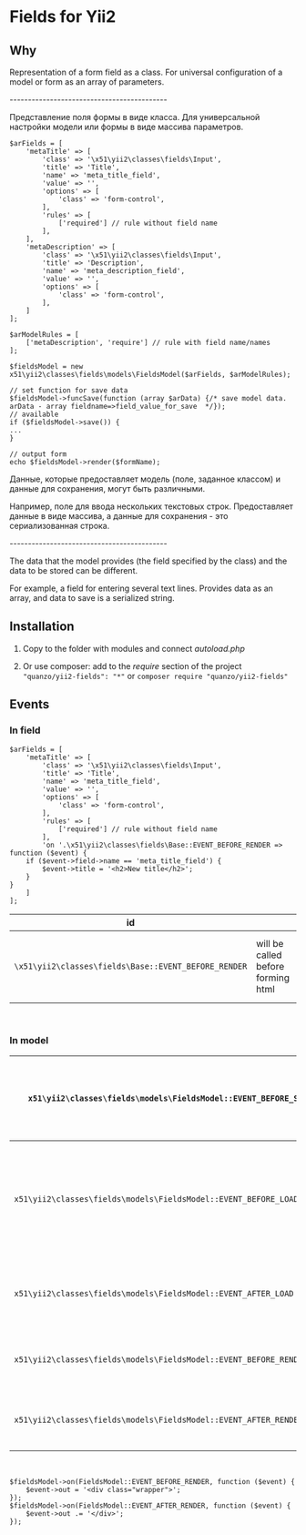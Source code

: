 Fields for Yii2
===============

Why
---

Representation of a form field as a class. For universal configuration of a
model or form as an array of parameters.

\-------------------------------------------

Представление поля формы в виде класса. Для универсальной настройки модели или
формы в виде массива параметров.

~~~~~~~~~~~~~~~~~~~~~~~~~~~~~~~~~~~~~~~~~~~~~~~~~~~~~~~~~~~~~~~~~~~~~~~~~~~~~~~~
$arFields = [
    'metaTitle' => [
        'class' => '\x51\yii2\classes\fields\Input',
        'title' => 'Title',
        'name' => 'meta_title_field',
        'value' => '',
        'options' => [
            'class' => 'form-control',
        ],
        'rules' => [
            ['required'] // rule without field name
        ],
    ],
    'metaDescription' => [
        'class' => '\x51\yii2\classes\fields\Input',
        'title' => 'Description',
        'name' => 'meta_description_field',
        'value' => '',
        'options' => [
            'class' => 'form-control',
        ],
    ]    
];

$arModelRules = [
    ['metaDescription', 'require'] // rule with field name/names
];

$fieldsModel = new x51\yii2\classes\fields\models\FieldsModel($arFields, $arModelRules);

// set function for save data
$fieldsModel->funcSave(function (array $arData) {/* save model data. arData - array fieldname=>field_value_for_save  */});
// available
if ($fieldsModel->save()) {
...
}

// output form
echo $fieldsModel->render($formName);
~~~~~~~~~~~~~~~~~~~~~~~~~~~~~~~~~~~~~~~~~~~~~~~~~~~~~~~~~~~~~~~~~~~~~~~~~~~~~~~~

Данные, которые предоставляет модель (поле, заданное классом) и данные для
сохранения, могут быть различными.

Например, поле для ввода нескольких текстовых строк. Предоставляет данные в виде
массива, а данные для сохранения - это сериализованная строка.

\-------------------------------------------

The data that the model provides (the field specified by the class) and the data
to be stored can be different.

For example, a field for entering several text lines. Provides data as an array,
and data to save is a serialized string.

Installation
------------

1.  Copy to the folder with modules and connect *autoload.php*

2.  Or use composer: add to the *require* section of the project
    `"quanzo/yii2-fields": "*"` or `composer require "quanzo/yii2-fields"`

Events
------

### In field

~~~~~~~~~~~~~~~~~~~~~~~~~~~~~~~~~~~~~~~~~~~~~~~~~~~~~~~~~~~~~~~~~~~~~~~~~~~~~~~~
$arFields = [
    'metaTitle' => [
        'class' => '\x51\yii2\classes\fields\Input',
        'title' => 'Title',
        'name' => 'meta_title_field',
        'value' => '',
        'options' => [
            'class' => 'form-control',
        ],
        'rules' => [
            ['required'] // rule without field name
        ],
        'on '.\x51\yii2\classes\fields\Base::EVENT_BEFORE_RENDER => function ($event) {
    if ($event->field->name == 'meta_title_field') {
        $event->title = '<h2>New title</h2>';
    }
}
    ]
];
~~~~~~~~~~~~~~~~~~~~~~~~~~~~~~~~~~~~~~~~~~~~~~~~~~~~~~~~~~~~~~~~~~~~~~~~~~~~~~~~

| id                                                   |                                    | Event class                                              |                                                       |
|------------------------------------------------------|------------------------------------|----------------------------------------------------------|-------------------------------------------------------|
| `\x51\yii2\classes\fields\Base::EVENT_BEFORE_RENDER` | will be called before forming html | `x51\yii2\classes\fields\events\BeforeRenderFieldEvent`  | **Changing data in an event will affect the result.** |

 

### In model

| `x51\yii2\classes\fields\models\FieldsModel::EVENT_BEFORE_SAVE`       | `events\SaveValuesEvent` | Changing property **attributes** in an event will affect the result.                   |
|-----------------------------------------------------------------------|--------------------------|----------------------------------------------------------------------------------------|
| `x51\yii2\classes\fields\models\FieldsModel::EVENT_BEFORE_LOAD_FIELD` | `events\LoadValueEvent`  | Called in \$model-\>load. Called when each data field is processed. Affecting results. |
| `x51\yii2\classes\fields\models\FieldsModel::EVENT_AFTER_LOAD`        | `events\LoadValueEvent`  | Called in \$model-\>load. After the load is complete.                                  |
| `x51\yii2\classes\fields\models\FieldsModel::EVENT_BEFORE_RENDER`     | `events\RenderFormEvent` | Called in \$model-\>render. Affects the result.                                        |
| `x51\yii2\classes\fields\models\FieldsModel::EVENT_AFTER_RENDER`      | `events\RenderFormEvent` | Called in \$model-\>render. Affects the result.                                        |

 

~~~~~~~~~~~~~~~~~~~~~~~~~~~~~~~~~~~~~~~~~~~~~~~~~~~~~~~~~~~~~~~~~~~~~~~~~~~~~~~~
$fieldsModel->on(FieldsModel::EVENT_BEFORE_RENDER, function ($event) {
    $event->out = '<div class="wrapper">';
});
$fieldsModel->on(FieldsModel::EVENT_AFTER_RENDER, function ($event) {
    $event->out .= '</div>';
});
~~~~~~~~~~~~~~~~~~~~~~~~~~~~~~~~~~~~~~~~~~~~~~~~~~~~~~~~~~~~~~~~~~~~~~~~~~~~~~~~
